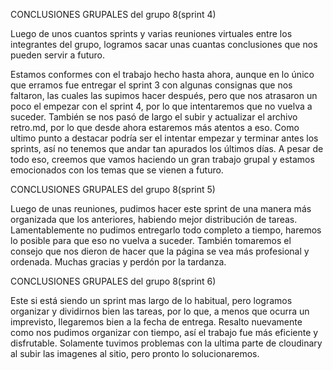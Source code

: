 CONCLUSIONES GRUPALES del grupo 8(sprint 4)

Luego de unos cuantos sprints y varias reuniones virtuales entre los integrantes del grupo, logramos sacar unas cuantas conclusiones que nos pueden servir a futuro. 

Estamos conformes con el trabajo hecho hasta ahora, aunque en lo único que erramos fue entregar el sprint 3 con algunas consignas que nos faltaron, las cuales las supimos hacer después, pero que nos atrasaron un poco el empezar con el sprint 4, por lo que intentaremos que no vuelva a suceder. También se nos pasó de largo el subir y actualizar el archivo retro.md, por lo que desde ahora estaremos más atentos a eso. Como ultimo punto a destacar podría ser el intentar empezar y terminar antes los sprints, así no tenemos que andar tan apurados los últimos días. A pesar de todo eso, creemos que vamos haciendo un gran trabajo grupal y estamos emocionados con los temas que se vienen a futuro. 

CONCLUSIONES GRUPALES del grupo 8(sprint 5)

Luego de unas reuniones, pudimos hacer este sprint de una manera más organizada que los anteriores, habiendo mejor distribución de tareas. Lamentablemente no pudimos entregarlo todo completo a tiempo, haremos lo posible para que eso no vuelva a suceder. También tomaremos el consejo que nos dieron de hacer que la página se vea más profesional y ordenada. Muchas gracias y perdón por la tardanza. 

CONCLUSIONES GRUPALES del grupo 8(sprint 6)

Este si está siendo un sprint mas largo de lo habitual, pero logramos organizar y dividirnos bien las tareas, por lo que, a menos que ocurra un imprevisto, llegaremos bien a la fecha de entrega. Resalto nuevamente como nos pudimos organizar con tiempo, así el trabajo fue más eficiente y disfrutable. Solamente tuvimos problemas con la ultima parte de cloudinary al subir las imagenes al sitio, pero pronto lo solucionaremos.

